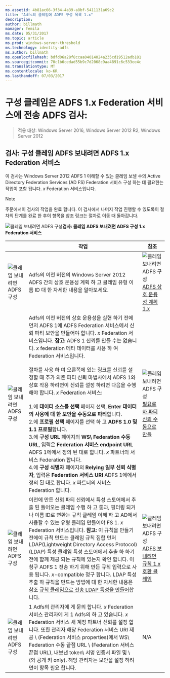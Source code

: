 ```yaml
---
ms.assetid: 4b81ac66-3f34-4a39-a8bf-5411131a69c2
title: "Adfs의 클레임에 ADFS 구성 목록 1.x"
description: 
author: billmath
manager: femila
ms.date: 05/31/2017
ms.topic: article
ms.prod: windows-server-threshold
ms.technology: identity-adfs
ms.author: billmath
ms.openlocfilehash: bdfd06a28f8ccaa04014024a235cd19512adb181
ms.sourcegitcommit: 70c1b6cedad55b9c7d2068c9aa4891c6c533ee4c
ms.translationtype: MT
ms.contentlocale: ko-KR
ms.lasthandoff: 07/03/2017
---
```

# <a name="checklist-configuring-ad-fs-to-send-claims-to-an-ad-fs-1x-federation-service"></a>구성 클레임은 ADFS 1.x Federation 서비스에 전송 ADFS 검사:

>적용 대상: Windows Server 2016, Windows Server 2012 R2, Windows Server 2012
  
## <a name="checklist-configuring-ad-fs-to-send-claims-to-an-ad-fs-1x-federation-service"></a>검사: 구성 클레임 ADFS 보내려면 ADFS 1.x Federation 서비스  
이 검사는 Windows Server 2012 ADFS 1 이해할 수 있는 클레임 보낼 수의 Active Directory Federation Services \(AD FS\) Federation 서비스 구성 하는 데 필요한는 작업이 포함 됩니다. *x* Federation 서비스입니다.  
  
> [!NOTE]  
> 주문에서이 검사의 작업을 완료 합니다. 이 검사에서 나머지 작업 진행할 수 있도록이 절차의 단계를 완료 한 후이 항목을 참조 링크는 절차로 이동 때 돌아갑니다.  
  
![클레임 보내려면 ADFS 구성](media/2b05dce3-938f-4168-9b8f-1f4398cbdb9b.gif)**검사: 클레임 ADFS 보내려면 ADFS 구성 1.x Federation 서비스**  
  
||작업|참조|  
|-|--------|-------------|  
|![클레임 보내려면 ADFS 구성](media/icon_checkboxo.gif)|Adfs의 이전 버전의 Windows Server 2012 ADFS 간의 상호 운용성 계획 하 고 클레임 유형 이름 ID 대 한 자세한 내용을 알아보세요.|![클레임 보내려면 ADFS 구성](media/faa393df-4856-4431-9eda-4f4e5be72a90.gif)[ADFS 상호 운용성 계획 1.x](https://technet.microsoft.com/library/ff678040.aspx)|  
|![클레임 보내려면 ADFS 구성](media/icon_checkboxo.gif)|Adfs의 이전 버전의 상호 운용성을 실현 하기 전에 먼저 ADFS 1에 ADFS Federation 서비스에서 신뢰 파티 보안을 만들어야 합니다. *x* Federation 서비스입니다. **참고:** ADFS 1 신뢰를 만들 수는 없습니다. *x* federation 메타 데이터를 사용 하 여 Federation 서비스입니다.<br /><br />절차를 사용 하 여 오른쪽에 있는 링크를 신뢰를 설정할 때 추가 의존 파티 신뢰 마법사에서 ADFS 1와 상호 작용 하려면이 신뢰를 설정 하려면 다음을 수행 해야 합니다. *x* Federation 서비스:<br /><br />1.에 **데이터 소스를 선택** 페이지 선택, **Enter 데이터의 사용에 대 한 보안을 수동으로 파티**합니다.<br />2.에 **프로필 선택** 페이지를 선택 하 고 **ADFS 1.0 및 1.1 프로필**합니다.<br />3.에 **구성 URL** 페이지의 **WS\ Federation 수동 URL**, 입력은 **Federation 서비스 endpoint URL** ADFS 1에에서 정의 된 대로 합니다. *x* 파트너의 서비스 Federation 합니다.<br />4.에 **구성 식별자** 페이지의 **Relying 일부 신뢰 식별자**, 입력은 **Federation 서비스 URI** ADFS 1에에서 정의 된 대로 합니다. *x* 파트너의 서비스 Federation 합니다.|![클레임 보내려면 ADFS 구성](media/faa393df-4856-4431-9eda-4f4e5be72a90.gif)[필요로 하 파티 신뢰 수동으로 만들](../../ad-fs/operations/Create-a-Relying-Party-Trust.md)|  
|![클레임 보내려면 ADFS 구성](media/icon_checkboxo.gif)|이전에 만든 신뢰 파티 신뢰에서 특성 스토어에서 추출 된 들어오는 클레임 수행 하 고 통과, 필터링 되거나 이름 ID로 변환는 규칙 클레임 이해 하 고 AD에서 사용할 수 있는 유형 클레임 만들어야 FS 1. *x* Federation 서비스입니다. **참고:** 이 규칙을 만들기 전에이 규칙 만드는 클레임 규칙 집합 먼저 LDAP(Lightweight Directory Access Protocol) \(LDAP\) 특성 클레임 특성 스토어에서 추출 하 하기 전에 함께 제공 되는 규칙에 있는지 확인 합니다. 이 청구 ADFS 1 전송 하기 위해 만든 규칙 입력으로 사용 됩니다. *x*\-compatible 청구 합니다. LDAP 특성 추출 하 규칙을 만드는 방법에 대 한 자세한 내용은 참조 [규칙 클레임으로 전송 LDAP 특성을 만들어](../../ad-fs/operations/Create-a-Rule-to-Send-LDAP-Attributes-as-Claims.md)합니다.|![클레임 보내려면 ADFS 구성](media/faa393df-4856-4431-9eda-4f4e5be72a90.gif)[ADFS 보내려면 규칙 1.x 호환 클레임](../../ad-fs/operations/Create-a-Rule-to-Send-an-AD-FS-1x-Compatible-Claim.md)|  
|![클레임 보내려면 ADFS 구성](media/icon_checkboxo.gif)|1 Adfs의 관리자에 게 문의 합니다. *x* Federation 서비스 관리자에 게 1 Adfs의 하 고 있습니다. *x* Federation 서비스 새 계정 파트너 신뢰를 설정 합니다. 또한 관리자 해당 Federation 서비스 URI 제공 \ (Federation 서비스 properties\)에서 WS\ Federation 수동 끝점 URL \ (Federation 서비스 끝점 URL\), 내보낸 token\ 서명 인증서 파일 및 \ (와 공개 키 only\). 해당 관리자는 보안을 설정 하려면이 항목 필요 합니다.|N\/A|  
  


